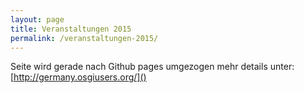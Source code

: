 ```yaml
---
layout: page
title: Veranstaltungen 2015
permalink: /veranstaltungen-2015/
---
```


Seite wird gerade nach Github pages umgezogen mehr details unter:
[http://germany.osgiusers.org/]()
